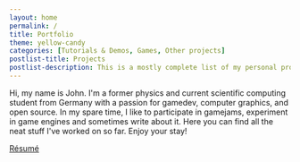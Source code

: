 ```yaml
---
layout: home
permalink: /
title: Portfolio
theme: yellow-candy
categories: [Tutorials & Demos, Games, Other projects]
postlist-title: Projects
postlist-description: This is a mostly complete list of my personal projects. Most of these were done in my spare time and *not* as part of a university course. Check out my [résumé](resume) for a list of university projects. Links may lead to external websites.
---
```


Hi, my name is John. I'm a former physics and current scientific computing student from Germany with a passion for gamedev, computer graphics, and open source. In my spare time, I like to participate in gamejams, experiment in game engines and sometimes write about it. Here you can find all the neat stuff I've worked on so far. Enjoy your stay!

<div class="row">
  <div class="col s12">
    <div class="center-align">
      <a href="resume" class=" waves-effect waves-light btn hover-jello">
        Résumé
      </a>
    </div>
  </div>
</div>

